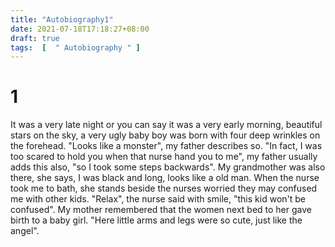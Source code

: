 ```yaml
---
title: "Autobiography1"
date: 2021-07-18T17:18:27+08:00
draft: true
tags:  [  " Autobiography " ]
---
```


# 1

It was a very late night or you can say it was a very early morning, beautiful stars on the sky,  a very ugly baby boy was born with four deep wrinkles on the forehead. "Looks like a monster", my father describes so. "In fact, I was too scared to hold you when that nurse hand you to me", my father usually adds this also, "so I took some steps backwards". My grandmother was also there, she says, I was black and long, looks like a old man. When the nurse took me to bath, she stands beside the nurses worried they may confused me with other kids. "Relax", the nurse said with smile, "this kid won't be confused". My mother remembered that the women next bed to her gave birth to a baby girl. "Here little arms and legs were so cute, just like the angel". 
